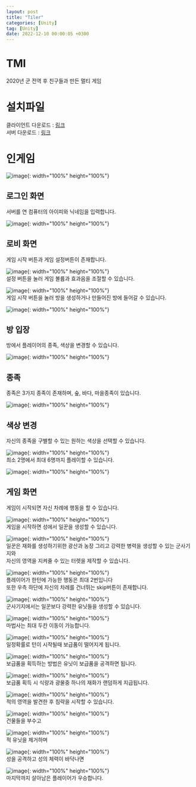 ```yaml
---
layout: post
title: "Tiler"
categories: [Unity]
tag: [Unity]
date: 2022-12-10 00:00:05 +0300
---
```


# TMI
2020년 군 전역 후 친구들과 만든 멀티 게임

# 설치파일
클라이언트 다운로드 : <a href = "https://github.com/DailyGreen/Tiler-Client/releases/tag/v1.0.0">링크</a><br>
서버 다운로드 : <a href="https://github.com/DailyGreen/Tiler-Server/releases/tag/v1.0.0">링크</a>
# 인게임
![image](/assets/img/Tiler/Lobby.png){: width="100%" height="100%"}<br>
## 로그인 화면
서버를 연 컴퓨터의 아이피와 닉네임을 입력합니다.<br>

![image](/assets/img/Tiler/Menu.png){: width="100%" height="100%"}<br>
## 로비 화면
게임 시작 버튼과 게임 설정버튼이 존재합니다.<br>

![image](/assets/img/Tiler/Menu_setting.png){: width="100%" height="100%"}<br>
설정 버튼을 눌러 게임 볼륨과 효과음을 조절할 수 있습니다.<br>

![image](/assets/img/Tiler/Menu_play.png){: width="100%" height="100%"}<br>
게임 시작 버튼을 눌러 방을 생성하거나 만들어진 방에 들어갈 수 있습니다.<br>

![image](/assets/img/Tiler/Game_Lobby.png){: width="100%" height="100%"}<br>
## 방 입장
방에서 플레이어의 종족, 색상을 변경할 수 있습니다.<br>

![image](/assets/img/Tiler/Game_Lobby_Tribe.png){: width="100%" height="100%"}<br>
## 종족
종족은 3가지 종족이 존재하며, 숲, 바다, 마을종족이 있습니다.<br>

![image](/assets/img/Tiler/Game_Lobby_Color.png){: width="100%" height="100%"}<br>
## 색상 변경
자신의 종족을 구별할 수 있는 원하는 색상을 선택할 수 있습니다.<br>

![image](/assets/img/Tiler/Game_Lobby_User.png){: width="100%" height="100%"}<br>
최소 2명에서 최대 6명까지 플레이할 수 있습니다.

![image](/assets/img/Tiler/Ingame_0.png){: width="100%" height="100%"}<br>
## 게임 화면
게임이 시작되면 자신 차례에 행동을 할 수 있습니다.

![image](/assets/img/Tiler/Ingame_1.png){: width="100%" height="100%"}<br>
게임을 시작하면 성에서 일꾼을 생성할 수 있습니다.

![image](/assets/img/Tiler/Ingame_2.png){: width="100%" height="100%"}<br>
일꾼은 재화를 생성하기위한 광산과 농장 그리고 강력한 병력을 생성할 수 있는 군사기지와<br>
자신의 영역을 지켜줄 수 있는 터렛을 제작할 수 있습니다.

![image](/assets/img/Tiler/Ingame_3.png){: width="100%" height="100%"}<br>
플레이어가 한턴에 가능한 행동은 최대 2번입니다<br>
또한 우측 하단에 자신의 차례를 건너뛰는 skip버튼이 존재합니다.

![image](/assets/img/Tiler/Ingame_4.png){: width="100%" height="100%"}<br>
군사기지에서는 일꾼보다 강력한 유닛들을 생성할 수 있습니다.

![image](/assets/img/Tiler/Ingame_5.png){: width="100%" height="100%"}<br>
마법사는 최대 두칸 이동이 가능합니다.

![image](/assets/img/Tiler/Ingame_6.png){: width="100%" height="100%"}<br>
일정확률로 턴이 시작될때 보급품이 떨어지게 됩니다.

![image](/assets/img/Tiler/Ingame_7.png){: width="100%" height="100%"}<br>
보급품을 획득하는 방법은 유닛이 보급품을 공격하면 됩니다.

![image](/assets/img/Tiler/Ingame_8.png){: width="100%" height="100%"}<br>
보급품 획득 시 식량과 광물중 하나의 재화가 랜덤하게 지급됩니다.

![image](/assets/img/Tiler/Ingame_9.png){: width="100%" height="100%"}<br>
적의 영역을 발견한 후 침략을 시작할 수 있습니다.

![image](/assets/img/Tiler/Ingame_10.png){: width="100%" height="100%"}<br>
건물들을 부수고

![image](/assets/img/Tiler/Ingame_11.png){: width="100%" height="100%"}<br>
적 유닛을 제거하며

![image](/assets/img/Tiler/Ingame_12.png){: width="100%" height="100%"}<br>
성을 공격하고 성의 체력이 바닥나면

![image](/assets/img/Tiler/Ingame_13.png){: width="100%" height="100%"}<br>
마지막까지 살아남은 플레이어가 우승합니다.